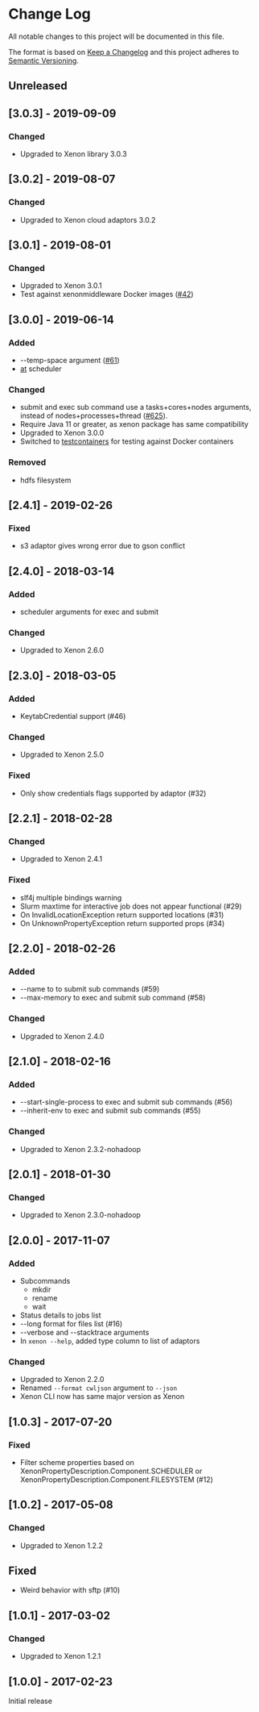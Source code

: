 # Change Log

All notable changes to this project will be documented in this file.

The format is based on [Keep a Changelog](http://keepachangelog.com/)
and this project adheres to [Semantic Versioning](http://semver.org/).

## Unreleased

## [3.0.3] - 2019-09-09

### Changed

* Upgraded to Xenon library 3.0.3

## [3.0.2] - 2019-08-07

### Changed

* Upgraded to Xenon cloud adaptors 3.0.2

## [3.0.1] - 2019-08-01

### Changed

* Upgraded to Xenon 3.0.1
* Test against xenonmiddleware Docker images ([#42](https://github.com/xenon-middleware/xenon-docker-images/issues/42))

## [3.0.0] - 2019-06-14

### Added

* --temp-space argument ([#61](https://github.com/xenon-middleware/xenon-cli/issues/61))
* [at](https://linux.die.net/man/1/at) scheduler

### Changed

* submit and exec sub command use a tasks+cores+nodes arguments, instead of nodes+processes+thread ([#625](https://github.com/xenon-middleware/xenon/issues/625)).
* Require Java 11 or greater, as xenon package has same compatibility
* Upgraded to Xenon 3.0.0
* Switched to [testcontainers](https://www.testcontainers.org/) for testing against Docker containers

### Removed

* hdfs filesystem

## [2.4.1] - 2019-02-26

### Fixed

* s3 adaptor gives wrong error due to gson conflict

## [2.4.0] - 2018-03-14

### Added

* scheduler arguments for exec and submit

### Changed

* Upgraded to Xenon 2.6.0

## [2.3.0] - 2018-03-05

### Added

* KeytabCredential support (#46)

### Changed

* Upgraded to Xenon 2.5.0

### Fixed

* Only show credentials flags supported by adaptor (#32)

## [2.2.1] - 2018-02-28

### Changed

* Upgraded to Xenon 2.4.1

### Fixed

* slf4j multiple bindings warning
* Slurm maxtime for interactive job does not appear functional (#29)
* On InvalidLocationException return supported locations (#31)
* On UnknownPropertyException return supported props (#34)

## [2.2.0] - 2018-02-26

### Added

* --name to to submit sub commands (#59)
* --max-memory to exec and submit sub command (#58)

### Changed

* Upgraded to Xenon 2.4.0

## [2.1.0] - 2018-02-16

### Added

* --start-single-process to exec and submit sub commands (#56)
* --inherit-env to exec and submit sub commands (#55)

### Changed

* Upgraded to Xenon 2.3.2-nohadoop

## [2.0.1] - 2018-01-30

### Changed

* Upgraded to Xenon 2.3.0-nohadoop

## [2.0.0] - 2017-11-07

### Added

* Subcommands
  * mkdir
  * rename
  * wait
* Status details to jobs list
* --long format for files list (#16)
* --verbose and --stacktrace arguments
* In `xenon --help`, added type column to list of adaptors

### Changed

* Upgraded to Xenon 2.2.0
* Renamed `--format cwljson` argument to `--json`
* Xenon CLI now has same major version as Xenon

## [1.0.3] - 2017-07-20

### Fixed

* Filter scheme properties based on XenonPropertyDescription.Component.SCHEDULER or XenonPropertyDescription.Component.FILESYSTEM (#12)

## [1.0.2] - 2017-05-08

### Changed

* Upgraded to Xenon 1.2.2

## Fixed

* Weird behavior with sftp (#10)

## [1.0.1] - 2017-03-02

### Changed

* Upgraded to Xenon 1.2.1

## [1.0.0] - 2017-02-23

Initial release
